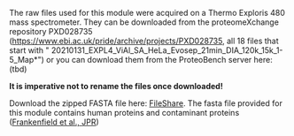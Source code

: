 The raw files used for this module were acquired on a Thermo Exploris 480 mass spectrometer. They can be downloaded from the
proteomeXchange repository PXD028735 (https://www.ebi.ac.uk/pride/archive/projects/PXD028735, all 18 files that start with "	20210131_EXPL4_ViAl_SA_HeLa_Evosep_21min_DIA_120k_15k_1-5_Map*") or you can download them from the ProteoBench server here: (tbd)

**It is imperative not to rename the files once downloaded!**

Download the zipped FASTA file here: <a href="https://datashare.biochem.mpg.de/s/IaZH252kMCs8yY2" download>FileShare</a>.
The fasta file provided for this module contains human proteins and contaminant proteins
([Frankenfield et al., JPR](https://pubs.acs.org/doi/10.1021/acs.jproteome.2c00145))
